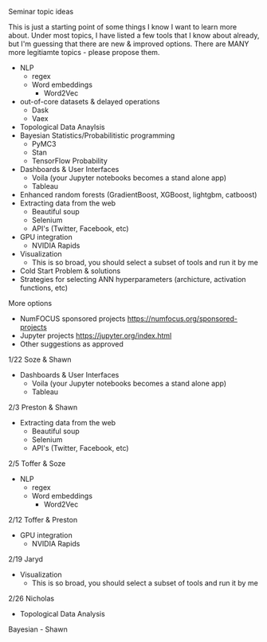 Seminar topic ideas

This is just a starting point of some things I know I want to learn more about.  Under most topics, I have listed a few tools that I know about already, but I'm guessing that there are new & improved options.  There are MANY more legitiamte topics - please propose them.


- NLP
  - regex
  - Word embeddings
    - Word2Vec
- out-of-core datasets & delayed operations
  - Dask
  - Vaex
- Topological Data Anaylsis
- Bayesian Statistics/Probabilitistic programming
  - PyMC3
  - Stan
  - TensorFlow Probability
- Dashboards & User Interfaces
  - Voila (your Jupyter notebooks becomes a stand alone app)
  - Tableau
- Enhanced random forests (GradientBoost, XGBoost, lightgbm, catboost)
- Extracting data from the web
  - Beautiful soup
  - Selenium
  - API's (Twitter, Facebook, etc)
- GPU integration
  - NVIDIA Rapids
- Visualization
  - This is so broad, you should select a subset of tools and run it by me
- Cold Start Problem & solutions
- Strategies for selecting ANN hyperparameters (archicture, activation functions, etc)
  

More options
- NumFOCUS sponsored projects https://numfocus.org/sponsored-projects
- Jupyter projects https://jupyter.org/index.html
- Other suggestions as approved


1/22
Soze & Shawn
- Dashboards & User Interfaces
  - Voila (your Jupyter notebooks becomes a stand alone app)
  - Tableau
  
  
2/3
Preston & Shawn
- Extracting data from the web
  - Beautiful soup
  - Selenium
  - API's (Twitter, Facebook, etc)
  
2/5
Toffer & Soze
- NLP
  - regex
  - Word embeddings
    - Word2Vec
    
    
2/12
Toffer & Preston
- GPU integration
  - NVIDIA Rapids
  
2/19
Jaryd
- Visualization
  - This is so broad, you should select a subset of tools and run it by me
  

2/26
Nicholas
- Topological Data Analysis


Bayesian - Shawn
